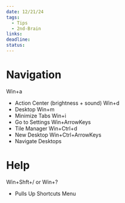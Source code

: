 ```yaml
---
date: 12/21/24
tags:
  - Tips
  - 2nd-Brain
links: 
deadline: 
status:
---
```

# Navigation
Win+a
- Action Center (brightness + sound)
Win+d
- Desktop
Win+m
- Minimize Tabs
Win+i
- Go to Settings
Win+ArrowKeys
- Tile Manager
Win+Ctrl+d
- New Desktop
Win+Ctrl+ArrowKeys
- Navigate Desktops
# Help
Win+Shft+/ or Win+?
- Pulls Up Shortcuts Menu
